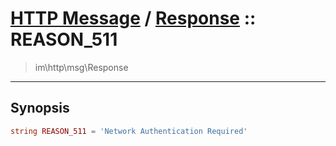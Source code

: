 # [HTTP Message](http.md) / [Response](http-Response.md) :: REASON_511
 > im\http\msg\Response
____

## Synopsis
```php
string REASON_511 = 'Network Authentication Required'
```
